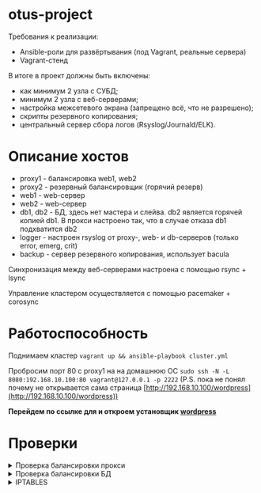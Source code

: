 # otus-project
Требования к реализации:
* Ansible-роли для развёртывания (под Vagrant, реальные сервера)
* Vagrant-стенд

В итоге в проект должны быть включены:
* как минимум 2 узла с СУБД; 
* минимум 2 узла с веб-серверами; 
* настройка межсетевого экрана (запрещено всё, что не разрешено); 
* скрипты резервного копирования; 
* центральный сервер сбора логов (Rsyslog/Journald/ELK). 

# Описание хостов

* proxy1 - балансировка web1, web2
* proxy2 - резервный балансировщик (горячий резерв)
* web1 - web-сервер
* web2 - web-сервер
* db1, db2 - БД, здесь нет мастера и слейва. db2 является горячей копией db1. В прокси настроено так, что в случае отказа db1 подхватится db2
* logger - настроен rsyslog от proxy-, web- и db-серверов (только error, emerg, crit)
* backup - сервер резервного копирования, использует bacula

Синхронизация между веб-серверами настроена с помощью rsync + lsync

Управление кластером осуществляется с помощью pacemaker + corosync
# Работоспособность

Поднимаем кластер `vagrant up && ansible-playbook cluster.yml`

Пробросим порт 80 c proxy1 на на домашнюю ОС `sudo ssh -N -L 8080:192.168.10.100:80 vagrant@127.0.0.1 -p 2222` (P.S. пока не понял почему не открывается сама страница [http://192.168.10.100/wordpress](http://192.168.10.100/wordpress))

**Перейдем по ссылке для и откроем установщик [wordpress](http://127.0.0.1:8080/wordpress)**

# Проверки

<details>
  <summary>Проверка балансировки прокси</summary>
  
  Проверяем порты на первой ноде и на второй. Выключаем первую ноду. Проверяем порты на второй. Видим, что IP балансировки переехал на вторую ноду.
  
  ![1](https://github.com/mariosmolov/otus-project/blob/master/img/2020-02-07_08-19-50.png)

  ![2](https://github.com/mariosmolov/otus-project/blob/master/img/2020-02-07_08-20-13.png)
  
  После перезагрузки первой ноды IP вернулся на первую ноду
  
  ![3](https://github.com/mariosmolov/otus-project/blob/master/img/2020-02-07_08-36-53.png)
</details>

<details>
  <summary>Проверка балансировки БД</summary>
  
  Проверяем порты на первой ноде и на второй. Выключаем первую ноду. Проверяем порты на второй.
  
  ![4](https://github.com/mariosmolov/otus-project/blob/master/img/2020-02-07_08-50-30.png)

  ![5](https://github.com/mariosmolov/otus-project/blob/master/img/2020-02-07_08-50-39.png)
  

</details>

<details>
  <summary>IPTABLES</summary>
  
  ```
  [vagrant@web1 ~]$ sudo iptables -L
Chain INPUT (policy ACCEPT)
target     prot opt source               destination
ACCEPT     all  --  anywhere             anywhere             ctstate RELATED,ESTABLISHED
ACCEPT     all  --  anywhere             anywhere
INPUT_direct  all  --  anywhere             anywhere
INPUT_ZONES_SOURCE  all  --  anywhere             anywhere
INPUT_ZONES  all  --  anywhere             anywhere
DROP       all  --  anywhere             anywhere             ctstate INVALID
REJECT     all  --  anywhere             anywhere             reject-with icmp-host-prohibited

Chain FORWARD (policy ACCEPT)
target     prot opt source               destination
ACCEPT     all  --  anywhere             anywhere             ctstate RELATED,ESTABLISHED
ACCEPT     all  --  anywhere             anywhere
FORWARD_direct  all  --  anywhere             anywhere
FORWARD_IN_ZONES_SOURCE  all  --  anywhere             anywhere
FORWARD_IN_ZONES  all  --  anywhere             anywhere
FORWARD_OUT_ZONES_SOURCE  all  --  anywhere             anywhere
FORWARD_OUT_ZONES  all  --  anywhere             anywhere
DROP       all  --  anywhere             anywhere             ctstate INVALID
REJECT     all  --  anywhere             anywhere             reject-with icmp-host-prohibited

Chain OUTPUT (policy ACCEPT)
target     prot opt source               destination
OUTPUT_direct  all  --  anywhere             anywhere

Chain FORWARD_IN_ZONES (1 references)
target     prot opt source               destination
FWDI_public  all  --  anywhere             anywhere            [goto]
FWDI_public  all  --  anywhere             anywhere            [goto]
FWDI_public  all  --  anywhere             anywhere            [goto]

Chain FORWARD_IN_ZONES_SOURCE (1 references)
target     prot opt source               destination

Chain FORWARD_OUT_ZONES (1 references)
target     prot opt source               destination
FWDO_public  all  --  anywhere             anywhere            [goto]
FWDO_public  all  --  anywhere             anywhere            [goto]
FWDO_public  all  --  anywhere             anywhere            [goto]

Chain FORWARD_OUT_ZONES_SOURCE (1 references)
target     prot opt source               destination

Chain FORWARD_direct (1 references)
target     prot opt source               destination

Chain FWDI_public (3 references)
target     prot opt source               destination
FWDI_public_log  all  --  anywhere             anywhere
FWDI_public_deny  all  --  anywhere             anywhere
FWDI_public_allow  all  --  anywhere             anywhere
ACCEPT     icmp --  anywhere             anywhere

Chain FWDI_public_allow (1 references)
target     prot opt source               destination

Chain FWDI_public_deny (1 references)
target     prot opt source               destination

Chain FWDI_public_log (1 references)
target     prot opt source               destination

Chain FWDO_public (3 references)
target     prot opt source               destination
FWDO_public_log  all  --  anywhere             anywhere
FWDO_public_deny  all  --  anywhere             anywhere
FWDO_public_allow  all  --  anywhere             anywhere

Chain FWDO_public_allow (1 references)
target     prot opt source               destination

Chain FWDO_public_deny (1 references)
target     prot opt source               destination

Chain FWDO_public_log (1 references)
target     prot opt source               destination

Chain INPUT_ZONES (1 references)
target     prot opt source               destination
IN_public  all  --  anywhere             anywhere            [goto]
IN_public  all  --  anywhere             anywhere            [goto]
IN_public  all  --  anywhere             anywhere            [goto]

Chain INPUT_ZONES_SOURCE (1 references)
target     prot opt source               destination

Chain INPUT_direct (1 references)
target     prot opt source               destination

Chain IN_public (3 references)
target     prot opt source               destination
IN_public_log  all  --  anywhere             anywhere
IN_public_deny  all  --  anywhere             anywhere
IN_public_allow  all  --  anywhere             anywhere
ACCEPT     icmp --  anywhere             anywhere

Chain IN_public_allow (1 references)
target     prot opt source               destination
ACCEPT     tcp  --  anywhere             anywhere             tcp dpt:ssh ctstate NEW
ACCEPT     tcp  --  anywhere             anywhere             tcp dpt:http ctstate NEW
ACCEPT     tcp  --  anywhere             anywhere             tcp dpt:bacula-fd ctstate NEW
ACCEPT     tcp  --  anywhere             anywhere             tcp dpt:efi-mg ctstate NEW
ACCEPT     tcp  --  anywhere             anywhere             tcp dpt:pcmk-remote ctstate NEW
ACCEPT     tcp  --  anywhere             anywhere             tcp dpt:hpoms-ci-lstn ctstate NEW
ACCEPT     udp  --  anywhere             anywhere             udp dpt:hpoms-dps-lstn ctstate NEW
ACCEPT     udp  --  anywhere             anywhere             udp dpt:netsupport ctstate NEW
ACCEPT     tcp  --  anywhere             anywhere             tcp dpt:9929 ctstate NEW
ACCEPT     udp  --  anywhere             anywhere             udp dpt:9929 ctstate NEW
ACCEPT     tcp  --  anywhere             anywhere             tcp dpt:21064 ctstate NEW

Chain IN_public_deny (1 references)
target     prot opt source               destination

Chain IN_public_log (1 references)
target     prot opt source               destination

Chain OUTPUT_direct (1 references)
target     prot opt source               destination
  ```

</details>
